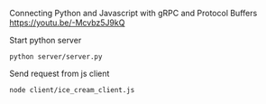Connecting Python and Javascript with gRPC and Protocol Buffers
https://youtu.be/-Mcvbz5J9kQ


Start python server
```
python server/server.py
```


Send request from js client
```
node client/ice_cream_client.js
```
